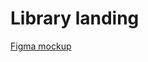 # Library landing

[Figma mockup](https://www.figma.com/file/Slc3gsnNNtrMcERcMYaDC3/library-landing)